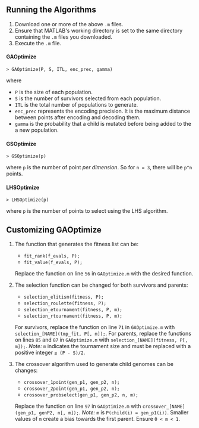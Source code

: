 ## Running the Algorithms

1. Download one or more of the above `.m` files.
2. Ensure that MATLAB's working directory is set to the same directory containing the `.m` files you downloaded.
3. Execute the `.m` file.

#### GAOptimize

```
> GAOptimize(P, S, ITL, enc_prec, gamma)
```
where
- `P` is the size of each population.
- `S` is the number of survivors selected from each population.
- `ITL` is the total number of populations to generate.
- `enc_prec` represents the encoding precision. It is the maximum distance between points after encoding and decoding them.
- `gamma` is the probability that a child is mutated before being added to the a new population.


#### GSOptimize

```
> GSOptimize(p)
```
where `p` is the number of point *per dimension*. So for `n = 3`, there will be `p^n` points.


#### LHSOptimize

```
> LHSOptimize(p)
```
where `p` is the number of points to select using the LHS algorithm.


## Customizing GAOptimize

1. The function that generates the fitness list can be:
   - `fit_rank(f_evals, P);`
   - `fit_value(f_evals, P);`
   
   Replace the function on line `56` in `GAOptimize.m` with the desired function.
2. The selection function can be changed for both survivors and parents:
   - `selection_elitism(fitness, P);`
   - `selection_roulette(fitness, P);`
   - `selection_etournament(fitness, P, m);`
   - `selection_rtournament(fitness, P, m);`
   
   For survivors, replace the function on line `71` in `GAOptimize.m` with `selection_[NAME](tmp_fit, P[, m]);`.
   For parents, replace the functions on lines `85` and `87` in `GAOptimize.m` with `selection_[NAME](fitness, P[, m]);`.
   *Note:* `m` indicates the tournament size and must be replaced with a positive integer `≤ (P - S)/2`.
3. The crossover algorithm used to generate child genomes can be changes:
   - `crossover_1point(gen_p1, gen_p2, n);`
   - `crossover_2point(gen_p1, gen_p2, n);`
   - `crossover_probselect(gen_p1, gen_p2, n, m);`
   
   Replace the function on line `97` in `GAOptimize.m` with `crossover_[NAME](gen_p1, genP2, n[, m]);`.
   *Note:* `m` is `P(child(i) = gen_p1(i))`. Smaller values of `m` create a bias towards the first parent. Ensure `0 < m < 1`.

